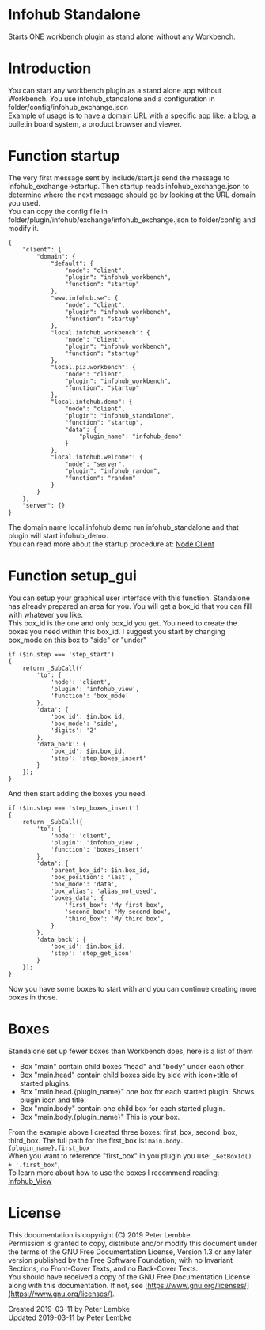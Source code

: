 # Infohub Standalone
Starts ONE workbench plugin as stand alone without any Workbench.  

# Introduction
You can start any workbench plugin as a stand alone app without Workbench. You use infohub_standalone and a configuration in folder/config/infohub_exchange.json  
Example of usage is to have a domain URL with a specific app like: a blog, a bulletin board system, a product browser and viewer.  

# Function startup
The very first message sent by include/start.js send the message to infohub_exchange->startup.
Then startup reads infohub_exchange.json to determine where the next message should go by looking at the URL domain you used.  
You can copy the config file in folder/plugin/infohub/exchange/infohub_exchange.json to folder/config and modify it.  

```
{
    "client": {
        "domain": {
            "default": {
                "node": "client",
                "plugin": "infohub_workbench",
                "function": "startup"
            },
            "www.infohub.se": {
                "node": "client",
                "plugin": "infohub_workbench",
                "function": "startup"
            },
            "local.infohub.workbench": {
                "node": "client",
                "plugin": "infohub_workbench",
                "function": "startup"
            },
            "local.pi3.workbench": {
                "node": "client",
                "plugin": "infohub_workbench",
                "function": "startup"
            },
            "local.infohub.demo": {
                "node": "client",
                "plugin": "infohub_standalone",
                "function": "startup",
                "data": {
                    "plugin_name": "infohub_demo"
                }
            },
            "local.infohub.welcome": {
                "node": "server",
                "plugin": "infohub_random",
                "function": "random"
            }
        }
    },
    "server": {}
}
```

The domain name local.infohub.demo run infohub_standalone and that plugin will start infohub_demo.  
You can read more about the startup procedure at: [Node Client](main,node_client)  

# Function setup_gui
You can setup your graphical user interface with this function. Standalone has already prepared an area for you. You will get a box_id that you can fill with whatever you like.  
This box_id is the one and only box_id you get. You need to create the boxes you need within this box_id. I suggest you start by changing box_mode on this box to "side" or "under"  

```
if ($in.step === 'step_start')
{
    return _SubCall({
        'to': {
            'node': 'client',
            'plugin': 'infohub_view',
            'function': 'box_mode'
        },
        'data': {
            'box_id': $in.box_id,
            'box_mode': 'side',
            'digits': '2'
        },
        'data_back': {
            'box_id': $in.box_id,
            'step': 'step_boxes_insert'
        }
    });
}
```

And then start adding the boxes you need.  

```
if ($in.step === 'step_boxes_insert')
{
    return _SubCall({
        'to': {
            'node': 'client',
            'plugin': 'infohub_view',
            'function': 'boxes_insert'
        },
        'data': {
            'parent_box_id': $in.box_id,
            'box_position': 'last',
            'box_mode': 'data',
            'box_alias': 'alias_not_used',
            'boxes_data': {
                'first_box': 'My first box',
                'second_box': 'My second box',
                'third_box': 'My third box',
            }
        },
        'data_back': {
            'box_id': $in.box_id,
            'step': 'step_get_icon'
        }
    });
}
```

Now you have some boxes to start with and you can continue creating more boxes in those.  

# Boxes
Standalone set up fewer boxes than Workbench does, here is a list of them  

* Box "main" contain child boxes "head" and "body" under each other.
* Box "main.head" contain child boxes side by side with icon+title of started plugins.
* Box "main.head.{plugin_name}" one box for each started plugin. Shows plugin icon and title.
* Box "main.body" contain one child box for each started plugin.
* Box "main.body.{plugin_name}" This is your box.

From the example above I created three boxes: first_box, second_box, third_box. The full path for the first_box is: `main.body.{plugin_name}.first_box`  
When you want to reference "first_box" in you plugin you use: `_GetBoxId() + '.first_box'`,  
To learn more about how to use the boxes I recommend reading: [Infohub_View](plugin,infohub_view)  

# License
This documentation is copyright (C) 2019 Peter Lembke.  
Permission is granted to copy, distribute and/or modify this document under the terms of the GNU Free Documentation License, Version 1.3 or any later version published by the Free Software Foundation; with no Invariant Sections, no Front-Cover Texts, and no Back-Cover Texts.  
You should have received a copy of the GNU Free Documentation License along with this documentation. If not, see [https://www.gnu.org/licenses/](https://www.gnu.org/licenses/).  

Created 2019-03-11 by Peter Lembke  
Updated 2019-03-11 by Peter Lembke  
